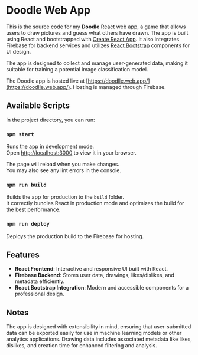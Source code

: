 # Doodle Web App

This is the source code for my  **Doodle** React web app, a game that allows users to draw pictures and guess what others have drawn. The app is built using React and bootstrapped with [Create React App](https://github.com/facebook/create-react-app). It also integrates Firebase for backend services and utilizes [React Bootstrap](https://react-bootstrap.netlify.app/) components for UI design.

The app is designed to collect and manage user-generated data, making it suitable for training a potential image classification model.

The Doodle app is hosted live at [https://doodlle.web.app/](https://doodlle.web.app/). Hosting is managed through Firebase.

## Available Scripts

In the project directory, you can run:

### `npm start`

Runs the app in development mode.\
Open [http://localhost:3000](http://localhost:3000) to view it in your browser.

The page will reload when you make changes.\
You may also see any lint errors in the console.

### `npm run build`

Builds the app for production to the `build` folder.\
It correctly bundles React in production mode and optimizes the build for the best performance.

### `npm run deploy`

Deploys the production build to the Firebase for hosting. 

## Features

- **React Frontend**: Interactive and responsive UI built with React.
- **Firebase Backend**: Stores user data, drawings, likes/dislikes, and metadata efficiently.
- **React Bootstrap Integration**: Modern and accessible components for a professional design.

## Notes

The app is designed with extensibility in mind, ensuring that user-submitted data can be exported easily for use in machine learning models or other analytics applications. Drawing data includes associated metadata like likes, dislikes, and creation time for enhanced filtering and analysis.

